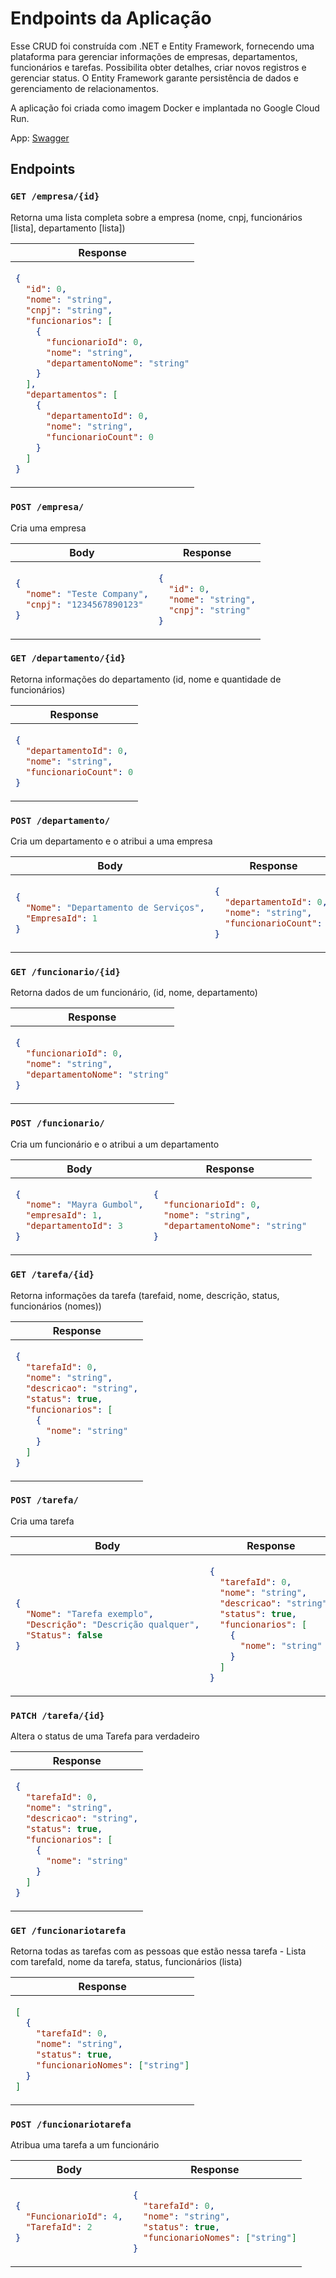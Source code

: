 # Endpoints da Aplicação

Esse CRUD foi construída com .NET e Entity Framework, fornecendo uma plataforma para gerenciar informações de empresas, departamentos, funcionários e tarefas. Possibilita obter detalhes, criar novos registros e gerenciar status. O Entity Framework garante persistência de dados e gerenciamento de relacionamentos.

A aplicação foi criada como imagem Docker e implantada no Google Cloud Run.

App: [Swagger](https://netent-4wgfen3n5q-rj.a.run.app/swagger/index.html)

## Endpoints

### `GET /empresa/{id}`

Retorna uma lista completa sobre a empresa (nome, cnpj, funcionários [lista], departamento [lista])

<table>
<thead>
<tr>
<th>Response</th>
</tr>
</thead>
<tbody>
<tr>
<td>

```json
{
  "id": 0,
  "nome": "string",
  "cnpj": "string",
  "funcionarios": [
    {
      "funcionarioId": 0,
      "nome": "string",
      "departamentoNome": "string"
    }
  ],
  "departamentos": [
    {
      "departamentoId": 0,
      "nome": "string",
      "funcionarioCount": 0
    }
  ]
}
```

</td>
</tr>
</tbody>
</table>

### `POST /empresa/`

Cria uma empresa

<table>
<thead>
<tr>
<th>Body</th>
<th>Response</th>
</tr>
</thead>
<tbody>
<tr>
<td>

```json
{
  "nome": "Teste Company",
  "cnpj": "1234567890123"
}
```

</td>
<td>

```json
{
  "id": 0,
  "nome": "string",
  "cnpj": "string"
}
```

</td>
</tr>
</tbody>
</table>

### `GET /departamento/{id}`

Retorna informações do departamento (id, nome e quantidade de funcionários)

<table>
<thead>
<tr>
<th>Response</th>
</tr>
</thead>
<tbody>
<tr>
<td>

```json
{
  "departamentoId": 0,
  "nome": "string",
  "funcionarioCount": 0
}
```

</td>
</tr>
</tbody>
</table>

### `POST /departamento/`

Cria um departamento e o atribui a uma empresa

<table>
<thead>
<tr>
<th>Body</th>
<th>Response</th>
</tr>
</thead>
<tbody>
<tr>
<td>

```json
{
  "Nome": "Departamento de Serviços",
  "EmpresaId": 1
}
```

</td>
<td>

```json
{
  "departamentoId": 0,
  "nome": "string",
  "funcionarioCount": 0
}
```

</td>
</tr>
</tbody>
</table>

### `GET /funcionario/{id}`

Retorna dados de um funcionário, (id, nome, departamento)

<table>
<thead>
<tr>
<th>Response</th>
</tr>
</thead>
<tbody>
<tr>
<td>

```json
{
  "funcionarioId": 0,
  "nome": "string",
  "departamentoNome": "string"
}
```

</td>
</tr>
</tbody>
</table>

### `POST /funcionario/`

Cria um funcionário e o atribui a um departamento

<table>
<thead>
<tr>
<th>Body</th>
<th>Response</th>
</tr>
</thead>
<tbody>
<tr>
<td>

```json
{
  "nome": "Mayra Gumbol",
  "empresaId": 1,
  "departamentoId": 3
}
```

</td>
<td>

```json
{
  "funcionarioId": 0,
  "nome": "string",
  "departamentoNome": "string"
}
```

</td>
</tr>
</tbody>
</table>

### `GET /tarefa/{id}`

Retorna informações da tarefa (tarefaid, nome, descrição, status, funcionários (nomes))

<table>
<thead>
<tr>
<th>Response</th>
</tr>
</thead>
<tbody>
<tr>
<td>

```json
{
  "tarefaId": 0,
  "nome": "string",
  "descricao": "string",
  "status": true,
  "funcionarios": [
    {
      "nome": "string"
    }
  ]
}
```

</td>
</tr>
</tbody>
</table>

### `POST /tarefa/`

Cria uma tarefa

<table>
<thead>
<tr>
<th>Body</th>
<th>Response</th>
</tr>
</thead>
<tbody>
<tr>
<td>

```json
{
  "Nome": "Tarefa exemplo",
  "Descrição": "Descrição qualquer",
  "Status": false
}
```

</td>
<td>

```json
{
  "tarefaId": 0,
  "nome": "string",
  "descricao": "string",
  "status": true,
  "funcionarios": [
    {
      "nome": "string"
    }
  ]
}
```

</td>
</tr>
</tbody>
</table>

### `PATCH /tarefa/{id}`

Altera o status de uma Tarefa para verdadeiro

<table>
<thead>
<tr>
<th>Response</th>
</tr>
</thead>
<tbody>
<tr>
<td>

```json
{
  "tarefaId": 0,
  "nome": "string",
  "descricao": "string",
  "status": true,
  "funcionarios": [
    {
      "nome": "string"
    }
  ]
}
```

</td>
</tr>
</tbody>
</table>

### `GET /funcionariotarefa`

Retorna todas as tarefas com as pessoas que estão nessa tarefa - Lista com tarefaId, nome da tarefa, status, funcionários (lista)

<table>
<thead>
<tr>
<th>Response</th>
</tr>
</thead>
<tbody>
<tr>
<td>

```json
[
  {
    "tarefaId": 0,
    "nome": "string",
    "status": true,
    "funcionarioNomes": ["string"]
  }
]
```

</td>
</tr>
</tbody>
</table>

### `POST /funcionariotarefa`

Atribua uma tarefa a um funcionário

<table>
<thead>
<tr>
<th>Body</th>
<th>Response</th>
</tr>
</thead>
<tbody>
<tr>
<td>

```json
{
  "FuncionarioId": 4,
  "TarefaId": 2
}
```

</td>
<td>

```json
{
  "tarefaId": 0,
  "nome": "string",
  "status": true,
  "funcionarioNomes": ["string"]
}
```

</td>
</tr>
</tbody>
</table>

